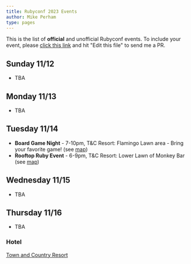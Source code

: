 ```yaml
---
title: Rubyconf 2023 Events
author: Mike Perham
type: pages
---
```


This is the list of **official** and unofficial Rubyconf events.
To include your event, please [click this link](https://github.com/mperham/blog/blob/main/content/events/index.md) and hit "Edit this file" to send me a PR.

## Sunday 11/12

* TBA

## Monday 11/13

* TBA

## Tuesday 11/14

* **Board Game Night** - 7-10pm, T&C Resort: Flamingo Lawn area - Bring your favorite game! (see [map](https://www.towncountry.com/discover/hotel-map))
* **Rooftop Ruby Event** - 6-9pm, T&C Resort: Lower Lawn of Monkey Bar (see [map](https://www.towncountry.com/discover/hotel-map))

## Wednesday 11/15

* TBA

## Thursday 11/16

* TBA

### Hotel

[Town and Country Resort](https://rubyconf.org/location)

